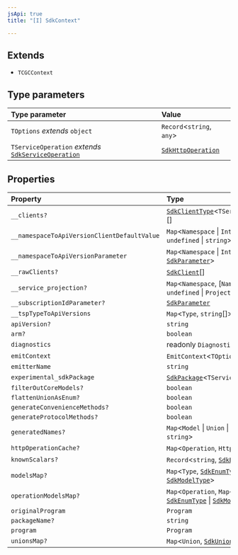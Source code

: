 ```yaml
---
jsApi: true
title: "[I] SdkContext"

---
```

## Extends

- `TCGCContext`

## Type parameters

| Type parameter | Value |
| :------ | :------ |
| `TOptions` *extends* `object` | `Record`<`string`, `any`\> |
| `TServiceOperation` *extends* [`SdkServiceOperation`](../type-aliases/SdkServiceOperation.md) | [`SdkHttpOperation`](SdkHttpOperation.md) |

## Properties

| Property | Type | Inherited from |
| :------ | :------ | :------ |
| `__clients?` | [`SdkClientType`](SdkClientType.md)<`TServiceOperation`\>[] | - |
| `__namespaceToApiVersionClientDefaultValue` | `Map`<`Namespace` \| `Interface`, `undefined` \| `string`\> | `TCGCContext.__namespaceToApiVersionClientDefaultValue` |
| `__namespaceToApiVersionParameter` | `Map`<`Namespace` \| `Interface`, [`SdkParameter`](../type-aliases/SdkParameter.md)\> | `TCGCContext.__namespaceToApiVersionParameter` |
| `__rawClients?` | [`SdkClient`](SdkClient.md)[] | `TCGCContext.__rawClients` |
| `__service_projection?` | `Map`<`Namespace`, [`Namespace`, `undefined` \| `ProjectedProgram`]\> | `TCGCContext.__service_projection` |
| `__subscriptionIdParameter?` | [`SdkParameter`](../type-aliases/SdkParameter.md) | `TCGCContext.__subscriptionIdParameter` |
| `__tspTypeToApiVersions` | `Map`<`Type`, `string`[]\> | `TCGCContext.__tspTypeToApiVersions` |
| `apiVersion?` | `string` | `TCGCContext.apiVersion` |
| `arm?` | `boolean` | `TCGCContext.arm` |
| `diagnostics` | readonly `Diagnostic`[] | `TCGCContext.diagnostics` |
| `emitContext` | `EmitContext`<`TOptions`\> | - |
| `emitterName` | `string` | `TCGCContext.emitterName` |
| `experimental_sdkPackage` | [`SdkPackage`](SdkPackage.md)<`TServiceOperation`\> | - |
| `filterOutCoreModels?` | `boolean` | `TCGCContext.filterOutCoreModels` |
| `flattenUnionAsEnum?` | `boolean` | `TCGCContext.flattenUnionAsEnum` |
| `generateConvenienceMethods?` | `boolean` | `TCGCContext.generateConvenienceMethods` |
| `generateProtocolMethods?` | `boolean` | `TCGCContext.generateProtocolMethods` |
| `generatedNames?` | `Map`<`Model` \| `Union` \| `TspLiteralType`, `string`\> | `TCGCContext.generatedNames` |
| `httpOperationCache?` | `Map`<`Operation`, `HttpOperation`\> | `TCGCContext.httpOperationCache` |
| `knownScalars?` | `Record`<`string`, [`SdkBuiltInKinds`](../type-aliases/SdkBuiltInKinds.md)\> | `TCGCContext.knownScalars` |
| `modelsMap?` | `Map`<`Type`, [`SdkEnumType`](SdkEnumType.md) \| [`SdkModelType`](SdkModelType.md)\> | `TCGCContext.modelsMap` |
| `operationModelsMap?` | `Map`<`Operation`, `Map`<`Type`, [`SdkEnumType`](SdkEnumType.md) \| [`SdkModelType`](SdkModelType.md)\>\> | `TCGCContext.operationModelsMap` |
| `originalProgram` | `Program` | `TCGCContext.originalProgram` |
| `packageName?` | `string` | `TCGCContext.packageName` |
| `program` | `Program` | `TCGCContext.program` |
| `unionsMap?` | `Map`<`Union`, [`SdkUnionType`](SdkUnionType.md)\> | `TCGCContext.unionsMap` |
